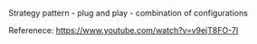 Strategy pattern 
	- plug and play
	- combination of configurations

Referenece:
https://www.youtube.com/watch?v=v9ejT8FO-7I
